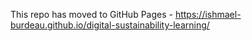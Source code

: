 This repo has moved to GitHub Pages - https://ishmael-burdeau.github.io/digital-sustainability-learning/
